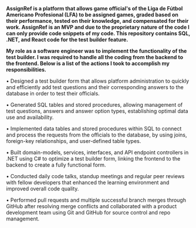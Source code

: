 **AssignRef is a platform that allows game official's of the Liga de Fútbol Americano Profesional (LFA) to be assigned games, graded based on their performance, tested on their knowledge, and compensated for their work. AssignRef is an MVP and due to the proprietary nature of the code I can only provide code snippets of my code. This repository contains SQL, .NET, and React code for the test builder feature.**

**My role as a software engineer was to implement the functionality of the test builder. I was required to handle all the coding from the backend to the frontend. Below is a list of the actions I took to accomplish my responsibilities.**

• Designed a test builder form that allows platform administration to quickly and efficiently add
test questions and their corresponding answers to the database in order to test their officials.

• Generated SQL tables and stored procedures, allowing management of test questions, answers
and answer option types, establishing optimal data use and availability.

• Implemented data tables and stored procedures within SQL to connect and process the
requests from the officials to the database, by using joins, foreign-key relationships, and user-defined table types.

• Built domain-models, services, interfaces, and API endpoint controllers in .NET using C# to
optimize a test builder form, linking the frontend to the backend to create a fully functional
form.

• Conducted daily code talks, standup meetings and regular peer reviews with fellow developers
that enhanced the learning environment and improved overall code quality.

• Performed pull requests and multiple successful branch merges through GitHub after
resolving merge conflicts and collaborated with a product development team using Git and
GitHub for source control and repo management.
